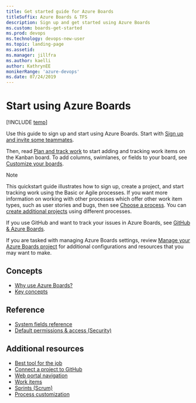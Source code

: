 ```yaml
---
title: Get started guide for Azure Boards 
titleSuffix: Azure Boards & TFS
description: Sign up and get started using Azure Boards 
ms.custom: boards-get-started 
ms.prod: devops
ms.technology: devops-new-user
ms.topic: landing-page
ms.assetid:  
ms.manager: jillfra
ms.author: kaelli
author: KathrynEE
monikerRange: 'azure-devops'
ms.date: 07/24/2019
---
```



# Start using Azure Boards    

[!INCLUDE [temp](../_shared/version-vsts-tfs-all-versions.md)]

Use this guide to sign up and start using Azure Boards. Start with [Sign up and invite some teammates](sign-up-invite-teammates.md).

Then, read [Plan and track work](plan-track-work.md) to start adding and tracking work items on the Kanban board. To add columns, swimlanes, or fields to your board, see [Customize your boards](customize-boards.md). 

> [!NOTE]
> This quickstart guide illustrates how to sign up, create a project, and start tracking work using the Basic or Agile processes. If you want more information on working with other processes which offer other work item types, such as user stories and bugs, then see [Choose a process](../work-items/guidance/choose-process.md). You can [create additional projects](../../organizations/projects/create-project.md) using different processes.  
> 
> If you use GitHub and want to track your issues in Azure Boards, see [GitHub & Azure Boards](../github/index.md).

If you are tasked with managing Azure Boards settings, review [Manage your Azure Boards project](manage-boards.md) for additional configurations and resources that you may want to make. 

## Concepts

- [Why use Azure Boards?](why-use-azure-boards.md)
- [Key concepts](key-concepts.md)

## Reference 

- [System fields reference](../work-items/guidance/basic-field-reference.md)  
- [Default permissions & access (Security)](permissions-access-boards.md) 

## Additional resources

- [Best tool for the job](../work-items/best-tool-add-update-link-work-items.md)  
- [Connect a project to GitHub](../../boards/github/connect-to-github.md)  
- [Web portal navigation](../../project/navigation/index.md) 
- [Work items](../work-items/index.md)  
- [Sprints (Scrum)](../sprints/index.md)
- [Process customization](../../organizations/settings/work/inheritance-process-model.md)



